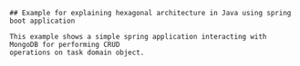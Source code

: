     ## Example for explaining hexagonal architecture in Java using spring boot application
    
    This example shows a simple spring application interacting with MongoDB for performing CRUD 
    operations on task domain object.